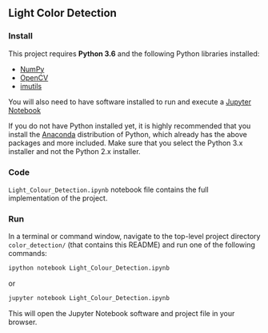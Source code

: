 ## Light Color Detection

### Install

This project requires **Python 3.6** and the following Python libraries installed:

- [NumPy](http://www.numpy.org/)
- [OpenCV](https://opencv.org)
- [imutils](https://pypi.python.org/pypi/imutils)

You will also need to have software installed to run and execute a [Jupyter Notebook](http://ipython.org/notebook.html)

If you do not have Python installed yet, it is highly recommended that you install the [Anaconda](http://continuum.io/downloads) distribution of Python, which already has the above packages and more included. Make sure that you select the Python 3.x installer and not the Python 2.x installer.

### Code

`Light_Colour_Detection.ipynb` notebook file contains the full implementation of the project.

### Run

In a terminal or command window, navigate to the top-level project directory `color_detection/` (that contains this README) and run one of the following commands:

```bash
ipython notebook Light_Colour_Detection.ipynb
```  
or
```bash
jupyter notebook Light_Colour_Detection.ipynb
```

This will open the Jupyter Notebook software and project file in your browser.
